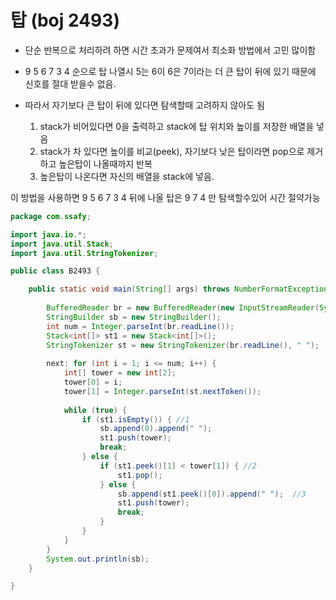 # 탑 (boj 2493)



- 단순 반복으로 처리하려 하면 시간 초과가 문제여서 최소화 방법에서 고민 많이함

- 9 5 6 7 3 4  순으로 탑 나열시 5는 6이 6은 7이라는 더 큰 탑이 뒤에 있기 때문에 신호를 절대 받을수 없음.

- 따라서 자기보다 큰 탑이 뒤에 있다면 탐색할때 고려하지 않아도 됨

  

  1. stack가 비어있다면 0을 출력하고 stack에 탑 위치와 높이를 저장한 배열을 넣음
  2. stack가 차 있다면 높이를 비교(peek), 자기보다 낮은 탑이라면 pop으로 제거하고 높은탑이 나올때까지 반복
  3. 높은탑이 나온다면 자신의 배열을 stack에 넣음.

이 방법을 사용하면 9 5 6 7 3 4 뒤에 나올 탑은 9 7 4 만 탐색할수있어 시간 절약가능

```java
package com.ssafy;

import java.io.*;
import java.util.Stack;
import java.util.StringTokenizer;

public class B2493 {

	public static void main(String[] args) throws NumberFormatException, IOException {
	
		BufferedReader br = new BufferedReader(new InputStreamReader(System.in));
		StringBuilder sb = new StringBuilder();
		int num = Integer.parseInt(br.readLine());
		Stack<int[]> st1 = new Stack<int[]>();
		StringTokenizer st = new StringTokenizer(br.readLine(), " ");
	
		next: for (int i = 1; i <= num; i++) {
			int[] tower = new int[2];
			tower[0] = i;
			tower[1] = Integer.parseInt(st.nextToken());
	
			while (true) {
				if (st1.isEmpty()) { //1
					sb.append(0).append(" ");
					st1.push(tower);
					break;
				} else {
					if (st1.peek()[1] < tower[1]) { //2
						st1.pop();
					} else {
						sb.append(st1.peek()[0]).append(" ");  //3
						st1.push(tower);
						break;
					}
				}
			}
		}
		System.out.println(sb);
	}

}
```

